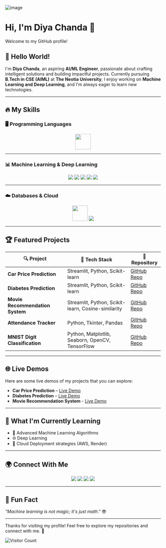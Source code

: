![image](https://pikaso.cdnpk.net/private/production/1308873250/render.jpeg?token=exp=1764892800~hmac=1f68f060a625a4839c1f6b413868614b864cff61cab214a5b29e6f9498255183)

# Hi, I'm Diya Chanda 👋
Welcome to my GitHub profile!

## 👋 Hello World!  

I'm **Diya Chanda**, an aspiring **AI/ML Engineer**, passionate about crafting intelligent solutions and building impactful projects. Currently pursuing **B.Tech in CSE (AIML)** at **The Neotia University**, I enjoy working on **Machine Learning and Deep Learning**, and I'm always eager to learn new technologies.  

---

## 🔥 My Skills  

### 🖥️ Programming Languages  

<p align="center">
  <img src="https://skillicons.dev/icons?i=python,c,java,r" height="50"/>
</p>

---

### 📊 Machine Learning & Deep Learning  

<p align="center">
  <img src="https://img.shields.io/badge/Scikit--learn-F7931E?style=for-the-badge&logo=scikit-learn&logoColor=white" />
  <img src="https://img.shields.io/badge/Pandas-150458?style=for-the-badge&logo=pandas&logoColor=white" />
  <img src="https://img.shields.io/badge/NumPy-013243?style=for-the-badge&logo=numpy&logoColor=white" />
  <img src="https://img.shields.io/badge/Matplotlib-11557C?style=for-the-badge&logo=plotly&logoColor=white" />
  <img src="https://img.shields.io/badge/Seaborn-009688?style=for-the-badge" />
</p>

---

### ☁️ Databases & Cloud  

<p align="center">
  <img src="https://skillicons.dev/icons?i=mysql,aws" height="50"/>
  <img src="https://img.shields.io/badge/Render-46E3B7?style=for-the-badge&logo=render&logoColor=white" />
</p>

---

## 🏆 Featured Projects  

| 🔍 Project                | 🚀 Tech Stack                  | 🔗 Repository                                                                 |
|--------------------------|-------------------------------|------------------------------------------------------------------------------|
| **Car Price Prediction**  | Streamlit, Python, Scikit-learn | [GitHub Repo](https://github.com/chandadiya2004/Car-Price-Prediction.git)  |
| **Diabetes Prediction** | Streamlit, Python, Scikit-learn | [GitHub Repo](https://github.com/chandadiya2004/diabetes-prediction.git) |
| **Movie Recommendation System**      | Streamlit, Python, Scikit-learn, Cosine-similarity | [GitHub Repo](https://github.com/chandadiya2004/Movie-Recommendation-System.git) |
| **Attendance Tracker**    | Python, Tkinter, Pandas       | [GitHub Repo](https://github.com/chandadiya2004/Attendance-Tracker.git) |
| **MNIST Digit Classification** | Python, Matplotlib, Seaborn, OpenCV, TensorFlow | [GitHub Repo](https://github.com/chandadiya2004/MNIST-Digit-classification-using-Deep-Learning.git) |

---

## 🌐 Live Demos  

Here are some live demos of my projects that you can explore:

- **Car Price Prediction** – [Live Demo](https://car-price-prediction-9md2.onrender.com/)
- **Diabetes Prediction** – [Live Demo](https://diabetes-prediction-diya.onrender.com/)
- **Movie Recommendation System** - [Live Demo](https://movie-recommendation-system-wc32.onrender.com/)
  
---

## 🌱 What I'm Currently Learning  

- 🧠 Advanced Machine Learning Algorithms  
- 🌐 Deep Learning 
- 🚀 Cloud Deployment strategies (AWS, Render)  

---

## 🌍 Connect With Me  

<p align="center">
  <a href="mailto:chandasujata01@gmail.com"><img src="https://img.shields.io/badge/Email-D14836?style=for-the-badge&logo=gmail&logoColor=white" /></a>
  <a href="https://www.linkedin.com/in/diya-chanda-674a89342"><img src="https://img.shields.io/badge/LinkedIn-blue?style=for-the-badge&logo=linkedin&logoColor=white" /></a>
  <a href="https://github.com/chandadiya2004/chandadiya2004.git"><img src="https://img.shields.io/badge/GitHub-181717?style=for-the-badge&logo=github&logoColor=white" /></a>
  <a href="https://www.instagram.com/0987misti/profilecard/?igsh=MWVjOHdkN2VwMGtwNw=="><img src="https://img.shields.io/badge/instagram-181717?style=for-the-badge&logo=instagram&logoColor=pink" /></a>
</p>

---

## 🎯 Fun Fact  

_"Machine learning is not magic; it's just math."_ 😎  

---

Thanks for visiting my profile! Feel free to explore my repositories and connect with me. 🚀

![Visitor Count](https://badges.pufler.dev/visits/chandadiya2004/chandadiya2004)

